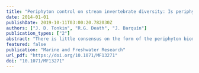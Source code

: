 ```yaml
---
title: "Periphyton control on stream invertebrate diversity: Is periphyton architecture more important than biomass?"
date: 2014-01-01
publishDate: 2019-10-11T03:00:20.782030Z
authors: ["J. D. Tonkin", "R.G. Death", "J. Barquín"]
publication_types: ["2"]
abstract: "There is little consensus on the form of the periphyton biomass-macroinvertebrate diversity relationship in streams. One factor that these relationships do not account for is the growth form of primary producers. We (1) examined the periphyton biomass-macroinvertebrate diversity relationship in 24 streams of Cantabria, Spain, in July 2007, and (2) determined whether this relationship was underpinned, and better explained, by specific responses to the growth form of the periphyton community. We hypothesised that macroinvertebrate diversity would be a log-linear function of periphyton biomass and would respond differently to two coarse divisions of the periphytic community; i.e. positively to %cover of non-filamentous algae and negatively to %cover of streaming filamentous algae. There was no relationship between benthic periphyton biomass and macroinvertebrate diversity in these streams but, as predicted, this relationship was underpinned by responses to the growth form of periphyton community. Generally, macroinvertebrate diversity responded positively to %cover of non-filaments and negatively to %cover of streaming filaments, although results were variable. These findings suggest that periphyton biomass-macroinvertebrate diversity relationships in streams can be underpinned by interactions with specific growth forms of periphyton. We suggest that further research is required to develop robust thresholds of %cover of filamentous algae cover that would benefit managers wishing to minimise negative effects of eutrophication on stream communities."
featured: false
publication: "Marine and Freshwater Research"
url_pdf: "https://doi.org/10.1071/MF13271"
doi: "10.1071/MF13271"
---
```


